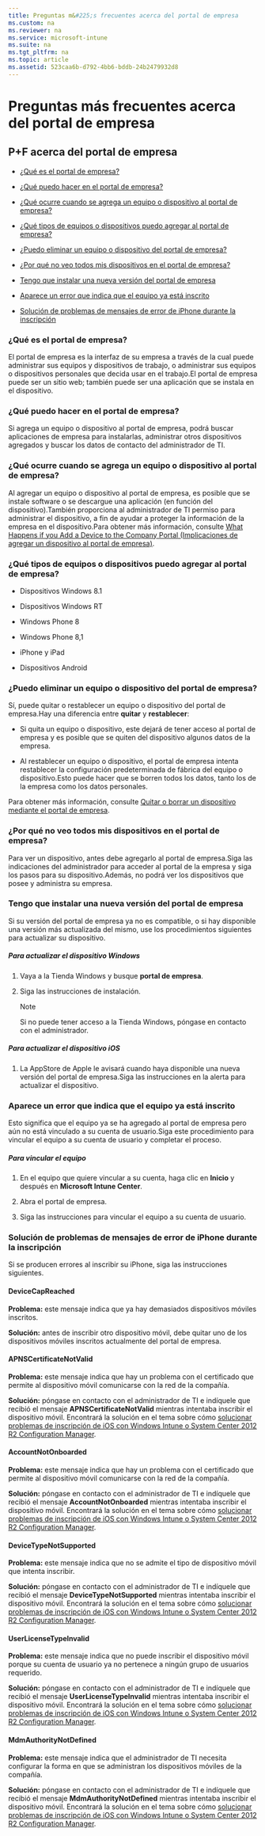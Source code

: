 ```yaml
---
title: Preguntas m&#225;s frecuentes acerca del portal de empresa
ms.custom: na
ms.reviewer: na
ms.service: microsoft-intune
ms.suite: na
ms.tgt_pltfrm: na
ms.topic: article
ms.assetid: 523caa6b-d792-4bb6-bddb-24b2479932d8
---
```

# Preguntas m&#225;s frecuentes acerca del portal de empresa

## P+F acerca del portal de empresa

-   [¿Qué es el portal de empresa?](../Topic/Company-Portal-Frequently-Asked-Questions.md#BKMK_WhatIs)

-   [¿Qué puedo hacer en el portal de empresa?](../Topic/Company-Portal-Frequently-Asked-Questions.md#BKMK_WhatCanIDo)

-   [¿Qué ocurre cuando se agrega un equipo o dispositivo al portal de empresa?](../Topic/Company-Portal-Frequently-Asked-Questions.md#BKMK_AddDevice)

-   [¿Qué tipos de equipos o dispositivos puedo agregar al portal de empresa?](../Topic/Company-Portal-Frequently-Asked-Questions.md#BKMK_WhatCanIAdd)

-   [¿Puedo eliminar un equipo o dispositivo del portal de empresa?](../Topic/Company-Portal-Frequently-Asked-Questions.md#BKMK_RemoveDevice)

-   [¿Por qué no veo todos mis dispositivos en el portal de empresa?](../Topic/Company-Portal-Frequently-Asked-Questions.md#BKMK_CantSeeDevices)

-   [Tengo que instalar una nueva versión del portal de empresa](../Topic/Company-Portal-Frequently-Asked-Questions.md#BKMK_InstallNewVersion)

-   [Aparece un error que indica que el equipo ya está inscrito](../Topic/Company-Portal-Frequently-Asked-Questions.md#BKMK_NotEnrolled)

-   [Solución de problemas de mensajes de error de iPhone durante la inscripción](../Topic/Company-Portal-Frequently-Asked-Questions.md#BKMK_TroubleshootingiOS)

### <a name="BKMK_WhatIs"></a>¿Qué es el portal de empresa?
El portal de empresa es la interfaz de su empresa a través de la cual puede administrar sus equipos y dispositivos de trabajo, o administrar sus equipos o dispositivos personales que decida usar en el trabajo.El portal de empresa puede ser un sitio web; también puede ser una aplicación que se instala en el dispositivo.

### <a name="BKMK_WhatCanIDo"></a>¿Qué puedo hacer en el portal de empresa?
Si agrega un equipo o dispositivo al portal de empresa, podrá buscar aplicaciones de empresa para instalarlas, administrar otros dispositivos agregados y buscar los datos de contacto del administrador de TI.

### <a name="BKMK_AddDevice"></a>¿Qué ocurre cuando se agrega un equipo o dispositivo al portal de empresa?
Al agregar un equipo o dispositivo al portal de empresa, es posible que se instale software o se descargue una aplicación (en función del dispositivo).También proporciona al administrador de TI permiso para administrar el dispositivo, a fin de ayudar a proteger la información de la empresa en el dispositivo.Para obtener más información, consulte [What Happens if you Add a Device to the Company Portal (Implicaciones de agregar un dispositivo al portal de empresa)](http://go.microsoft.com/fwlink/?LinkID=265350).

### <a name="BKMK_WhatCanIAdd"></a>¿Qué tipos de equipos o dispositivos puedo agregar al portal de empresa?

-   Dispositivos Windows 8.1

-   Dispositivos Windows RT

-   Windows Phone 8

-   Windows Phone 8,1

-   iPhone y iPad

-   Dispositivos Android

### <a name="BKMK_RemoveDevice"></a>¿Puedo eliminar un equipo o dispositivo del portal de empresa?
Sí, puede quitar o restablecer un equipo o dispositivo del portal de empresa.Hay una diferencia entre **quitar** y **restablecer**:

-   Si quita un equipo o dispositivo, este dejará de tener acceso al portal de empresa y es posible que se quiten del dispositivo algunos datos de la empresa.

-   Al restablecer un equipo o dispositivo, el portal de empresa intenta restablecer la configuración predeterminada de fábrica del equipo o dispositivo.Esto puede hacer que se borren todos los datos, tanto los de la empresa como los datos personales.

Para obtener más información, consulte [Quitar o borrar un dispositivo mediante el portal de empresa](http://go.microsoft.com/fwlink/?LinkID=260958).

### <a name="BKMK_CantSeeDevices"></a>¿Por qué no veo todos mis dispositivos en el portal de empresa?
Para ver un dispositivo, antes debe agregarlo al portal de empresa.Siga las indicaciones del administrador para acceder al portal de la empresa y siga los pasos para su dispositivo.Además, no podrá ver los dispositivos que posee y administra su empresa.

### <a name="BKMK_InstallNewVersion"></a>Tengo que instalar una nueva versión del portal de empresa
Si su versión del portal de empresa ya no es compatible, o si hay disponible una versión más actualizada del mismo, use los procedimientos siguientes para actualizar su dispositivo.

##### Para actualizar el dispositivo Windows

1.  Vaya a la Tienda Windows y busque **portal de empresa**.

2.  Siga las instrucciones de instalación.

    > [!NOTE]
    > Si no puede tener acceso a la Tienda Windows, póngase en contacto con el administrador.

##### Para actualizar el dispositivo iOS

1.  La AppStore de Apple le avisará cuando haya disponible una nueva versión del portal de empresa.Siga las instrucciones en la alerta para actualizar el dispositivo.

### <a name="BKMK_NotEnrolled"></a>Aparece un error que indica que el equipo ya está inscrito
Esto significa que el equipo ya se ha agregado al portal de empresa pero aún no está vinculado a su cuenta de usuario.Siga este procedimiento para vincular el equipo a su cuenta de usuario y completar el proceso.

##### Para vincular el equipo

1.  En el equipo que quiere vincular a su cuenta, haga clic en **Inicio** y después en **Microsoft Intune Center**.

2.  Abra el portal de empresa.

3.  Siga las instrucciones para vincular el equipo a su cuenta de usuario.

### <a name="BKMK_TroubleshootingiOS"></a>Solución de problemas de mensajes de error de iPhone durante la inscripción
Si se producen errores al inscribir su iPhone, siga las instrucciones siguientes.

#### DeviceCapReached
**Problema:** este mensaje indica que ya hay demasiados dispositivos móviles inscritos.

**Solución:** antes de inscribir otro dispositivo móvil, debe quitar uno de los dispositivos móviles inscritos actualmente del portal de empresa.

#### APNSCertificateNotValid
**Problema:** este mensaje indica que hay un problema con el certificado que permite al dispositivo móvil comunicarse con la red de la compañía.

**Solución:** póngase en contacto con el administrador de TI e indíquele que recibió el mensaje **APNSCertificateNotValid** mientras intentaba inscribir el dispositivo móvil. Encontrará la solución en el tema sobre cómo [solucionar problemas de inscripción de iOS con Windows Intune o System Center 2012 R2 Configuration Manager](http://go.microsoft.com/fwlink/?LinkID=327928).

#### AccountNotOnboarded
**Problema:** este mensaje indica que hay un problema con el certificado que permite al dispositivo móvil comunicarse con la red de la compañía.

**Solución:** póngase en contacto con el administrador de TI e indíquele que recibió el mensaje **AccountNotOnboarded** mientras intentaba inscribir el dispositivo móvil. Encontrará la solución en el tema sobre cómo [solucionar problemas de inscripción de iOS con Windows Intune o System Center 2012 R2 Configuration Manager](http://go.microsoft.com/fwlink/?LinkID=327928).

#### DeviceTypeNotSupported
**Problema:** este mensaje indica que no se admite el tipo de dispositivo móvil que intenta inscribir.

**Solución:** póngase en contacto con el administrador de TI e indíquele que recibió el mensaje **DeviceTypeNotSupported** mientras intentaba inscribir el dispositivo móvil. Encontrará la solución en el tema sobre cómo [solucionar problemas de inscripción de iOS con Windows Intune o System Center 2012 R2 Configuration Manager](http://go.microsoft.com/fwlink/?LinkID=327928).

#### UserLicenseTypeInvalid
**Problema:** este mensaje indica que no puede inscribir el dispositivo móvil porque su cuenta de usuario ya no pertenece a ningún grupo de usuarios requerido.

**Solución:** póngase en contacto con el administrador de TI e indíquele que recibió el mensaje **UserLicenseTypeInvalid** mientras intentaba inscribir el dispositivo móvil. Encontrará la solución en el tema sobre cómo [solucionar problemas de inscripción de iOS con Windows Intune o System Center 2012 R2 Configuration Manager](http://go.microsoft.com/fwlink/?LinkID=327928).

#### MdmAuthorityNotDefined
**Problema:** este mensaje indica que el administrador de TI necesita configurar la forma en que se administran los dispositivos móviles de la compañía.

**Solución:** póngase en contacto con el administrador de TI e indíquele que recibió el mensaje **MdmAuthorityNotDefined** mientras intentaba inscribir el dispositivo móvil. Encontrará la solución en el tema sobre cómo [solucionar problemas de inscripción de iOS con Windows Intune o System Center 2012 R2 Configuration Manager](http://go.microsoft.com/fwlink/?LinkID=327928).

